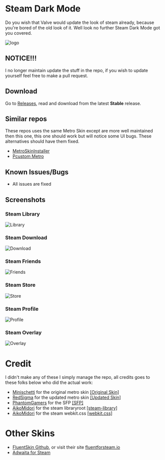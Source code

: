 # Steam Dark Mode
Do you wish that Valve would update the look of steam already, because you're bored of the old look of it. Well look no further Steam Dark Mode got you covered.

![logo](https://i.imgur.com/OZvk1c7.png)

## NOTICE!!!
I no longer maintain update the stuff in the repo, if you wish to update yourself feel free to make a pull request.

## Download
Go to [Releases](https://github.com/SleepDaemon/SteamDarkMode/releases), read and download from the latest **Stable** release.

## Similar repos
These repos uses the same Metro Skin except are more well maintained then this one, this one should work but will notice some UI bugs. These alternatives should have them fixed.

- [MetroSkinInstaller](https://github.com/henrikx/metroskininstaller)
- [Pcustom Metro](https://github.com/xamionex/pscustom)

## Known Issues/Bugs
- All issues are fixed

## Screenshots
### Steam Library
![Library](https://user-images.githubusercontent.com/88533953/228816107-0dbd2d87-0087-4c59-8e43-cb5adee292f3.jpg)
### Steam Download
![Download](https://user-images.githubusercontent.com/88533953/228816168-03013cf9-523d-4551-b565-2a09ce853686.jpg)
### Steam Friends
![Friends](https://i.imgur.com/ugD3zru.png)
### Steam Store
![Store](https://user-images.githubusercontent.com/88533953/228816206-fe08075b-9f85-4040-8e4b-5d22f742d8b5.jpg)
### Steam Profile
![Profile](https://user-images.githubusercontent.com/88533953/228816242-16453d13-6393-49b3-97a8-9f2063d3d45b.jpg)
### Steam Overlay
![Overlay](https://i.imgur.com/7HquKM0.png)

# Credit
I didn't make any of these I simply manage the repo, all credits goes to these folks below who did the actual work:

- [Minischetti](https://github.com/minischetti) for the original metro skin [[Original Skin]](https://github.com/minischetti/metro-for-steam)
- [RedSigma](https://github.com/redsigma) for the updated metro skin [[Updated Skin]](https://github.com/redsigma/UPMetroSkin)
- [PhantomGamers](https://github.com/PhantomGamers) for the SFP [[SFP]](https://github.com/PhantomGamers/SFP)
- [AikoMidori](https://github.com/AikoMidori) for the steam libraryroot [[steam-library]](https://github.com/AikoMidori/steam-library)
- [AikoMidori](https://github.com/AikoMidori) for the steam webkit.css [[webkit.css]](https://github.com/AikoMidori/steam-dark-mode)

# Other Skins
- [FluentSkin Github](https://github.com/purogamer/Fluent-for-Steam), or visit their site [fluentforsteam.io](https://www.fluentforsteam.io/)
- [Adwaita for Steam](https://github.com/tkashkin/Adwaita-for-Steam)
